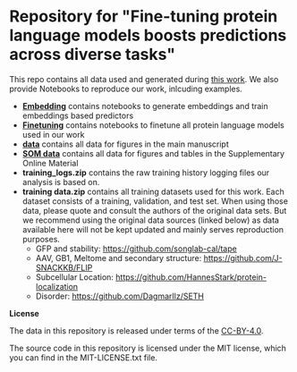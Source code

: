 # Repository for "Fine-tuning protein language models boosts predictions across diverse tasks"

This repo contains all data used and generated during [this work](https://doi.org/10.1101/2023.12.13.571462).
We also provide Notebooks to reproduce our work, inlcuding examples.

- **[Embedding](notebooks/embedding)** contains notebooks to generate embeddings and train embeddings based predictors
- **[Finetuning](notebooks/finetune)** contains notebooks to finetune all protein language models used in our work 
- **[data](data/)** contains all data for figures in the main manuscript
- **[SOM data](SOM%20data)** contains all data for figures and tables in the Supplementary Online Material
- **training_logs.zip** contains the raw training history logging files our analysis is based on.
- **training data.zip** contains all training datasets used for this work. Each dataset consists of a training, validation, and test set. When using those data, please quote and consult the authors of the original data sets. But we recommend using the original data sources (linked below) as data available here will not be kept updated and mainly serves reproduction purposes.
  - GFP and stability:  https://github.com/songlab-cal/tape
  - AAV, GB1, Meltome and secondary structure: https://github.com/J-SNACKKB/FLIP
  - Subcellular Location: https://github.com/HannesStark/protein-localization
  - Disorder: https://github.com/DagmarIlz/SETH

**License**
   
   The data in this repository is released under terms of the [CC-BY-4.0](https://creativecommons.org/licenses/by/4.0/).

   The source code in this repository is licensed under the MIT license, which you can find in the MIT-LICENSE.txt file.
